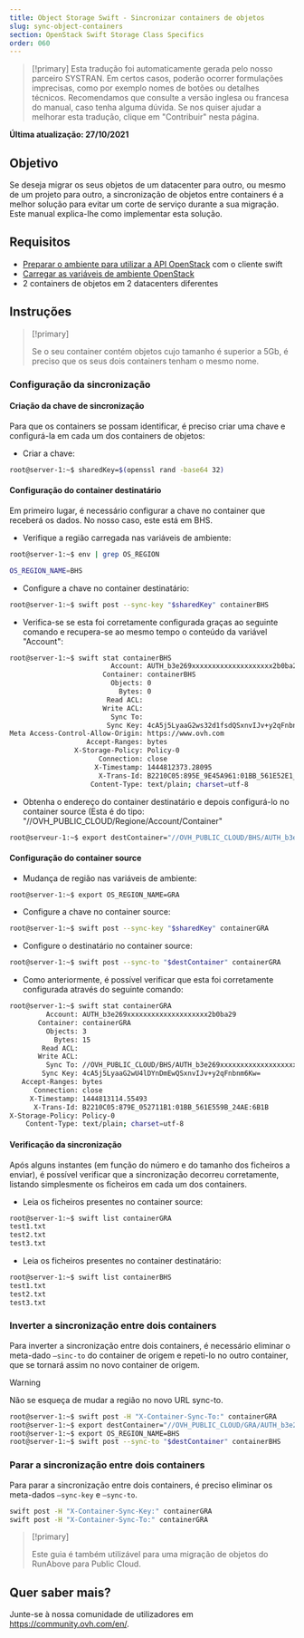 ```yaml
---
title: Object Storage Swift - Sincronizar containers de objetos
slug: sync-object-containers
section: OpenStack Swift Storage Class Specifics
order: 060
---
```


> [!primary]
> Esta tradução foi automaticamente gerada pelo nosso parceiro SYSTRAN. Em certos casos, poderão ocorrer formulações imprecisas, como por exemplo nomes de botões ou detalhes técnicos. Recomendamos que consulte a versão inglesa ou francesa do manual, caso tenha alguma dúvida. Se nos quiser ajudar a melhorar esta tradução, clique em "Contribuir" nesta página.
>

**Última atualização: 27/10/2021**

## Objetivo

Se deseja migrar os seus objetos de um datacenter para outro, ou mesmo de um projeto para outro, a sincronização de objetos entre containers é a melhor solução para evitar um corte de serviço durante a sua migração. Este manual explica-lhe como implementar esta solução.

## Requisitos

- [Preparar o ambiente para utilizar a API OpenStack](https://docs.ovh.com/pt/public-cloud/preparar_o_ambiente_para_utilizar_a_api_openstack/) com o cliente swift
- [Carregar as variáveis de ambiente OpenStack](https://docs.ovh.com/pt/public-cloud/carregar-as-variaveis-de-ambiente-openstack/)
- 2 containers de objetos em 2 datacenters diferentes

## Instruções

> [!primary]
>
> Se o seu container contém objetos cujo tamanho é superior a 5Gb, é preciso que os seus dois containers tenham o mesmo nome.
>

### Configuração da sincronização

#### Criação da chave de sincronização

Para que os containers se possam identificar, é preciso criar uma chave e configurá-la em cada um dos containers de objetos:

- Criar a chave:


```bash
root@server-1:~$ sharedKey=$(openssl rand -base64 32)
```


#### Configuração do container destinatário

Em primeiro lugar, é necessário configurar a chave no container que receberá os dados. No nosso caso, este está em BHS.

- Verifique a região carregada nas variáveis de ambiente:

```bash
root@server-1:~$ env | grep OS_REGION

OS_REGION_NAME=BHS
```

- Configure a chave no container destinatário:

```bash
root@server-1:~$ swift post --sync-key "$sharedKey" containerBHS
```

- Verifica-se se esta foi corretamente configurada graças ao seguinte comando e recupera-se ao mesmo tempo o conteúdo da variável "Account":

```bash
root@server-1:~$ swift stat containerBHS
                         Account: AUTH_b3e269xxxxxxxxxxxxxxxxxxxx2b0ba29
                       Container: containerBHS
                         Objects: 0
                           Bytes: 0
                        Read ACL:
                       Write ACL:
                         Sync To:
                        Sync Key: 4cA5j5LyaaG2ws32d1fsdQSxnvIJv+y2qFnbnm6Kw=
Meta Access-Control-Allow-Origin: https://www.ovh.com
                   Accept-Ranges: bytes
                X-Storage-Policy: Policy-0
                      Connection: close
                     X-Timestamp: 1444812373.28095
                      X-Trans-Id: B2210C05:895E_9E45A961:01BB_561E52E1_16A3:5298
                    Content-Type: text/plain; charset=utf-8
```

- Obtenha o endereço do container destinatário e depois configurá-lo no container source (Esta é do tipo: "//OVH_PUBLIC_CLOUD/Regione/Account/Container"

```bash
root@serveur-1:~$ export destContainer="//OVH_PUBLIC_CLOUD/BHS/AUTH_b3e269xxxxxxxxxxxxxxxxxxxxxxxxx2b0ba29/containerBHS"
```

#### Configuração do container source

- Mudança de região nas variáveis de ambiente:

```bash
root@server-1:~$ export OS_REGION_NAME=GRA
```

- Configure a chave no container source:

```bash
root@server-1:~$ swift post --sync-key "$sharedKey" containerGRA
```

- Configure o destinatário no container source:

```bash
root@server-1:~$ swift post --sync-to "$destContainer" containerGRA
```

- Como anteriormente, é possível verificar que esta foi corretamente configurada através do seguinte comando:

```bash
root@server-1:~$ swift stat containerGRA
         Account: AUTH_b3e269xxxxxxxxxxxxxxxxxxxx2b0ba29
       Container: containerGRA
         Objects: 3
           Bytes: 15
        Read ACL:
       Write ACL:
         Sync To: //OVH_PUBLIC_CLOUD/BHS/AUTH_b3e269xxxxxxxxxxxxxxxxxxxx2b0ba29/containerBHS
        Sync Key: 4cA5j5LyaaG2wU4lDYnDmEwQSxnvIJv+y2qFnbnm6Kw=
   Accept-Ranges: bytes
      Connection: close
     X-Timestamp: 1444813114.55493
      X-Trans-Id: B2210C05:879E_052711B1:01BB_561E559B_24AE:6B1B
X-Storage-Policy: Policy-0
    Content-Type: text/plain; charset=utf-8
```

#### Verificação da sincronização

Após alguns instantes (em função do número e do tamanho dos ficheiros a enviar), é possível verificar que a sincronização decorreu corretamente, listando simplesmente os ficheiros em cada um dos containers.

- Leia os ficheiros presentes no container source:

```bash
root@server-1:~$ swift list containerGRA
test1.txt
test2.txt
test3.txt
```

- Leia os ficheiros presentes no container destinatário:

```bash
root@server-1:~$ swift list containerBHS
test1.txt
test2.txt
test3.txt
```

### Inverter a sincronização entre dois containers

Para inverter a sincronização entre dois containers, é necessário eliminar o meta-dado `—sinc-to` do container de origem e repeti-lo no outro container, que se tornará assim no novo container de origem.

> [!warning]
>
> Não se esqueça de mudar a região no novo URL sync-to.
>

```bash
root@server-1:~$ swift post -H "X-Container-Sync-To:" containerGRA
root@server-1:~$ export destContainer="//OVH_PUBLIC_CLOUD/GRA/AUTH_b3e269xxxxxxxxxxxxxxxxxxxx2b0ba29/containerGRA"
root@server-1:~$ export OS_REGION_NAME=BHS
root@server-1:~$ swift post --sync-to "$destContainer" containerBHS
```

### Parar a sincronização entre dois containers

Para parar a sincronização entre dois containers, é preciso eliminar os meta-dados `—sync-key` e `—sync-to`.

```bash
swift post -H "X-Container-Sync-Key:" containerGRA
swift post -H "X-Container-Sync-To:" containerGRA
```

> [!primary]
>
> Este guia é também utilizável para uma migração de objetos do RunAbove para
> Public Cloud.
>

## Quer saber mais?

Junte-se à nossa comunidade de utilizadores em <https://community.ovh.com/en/>.